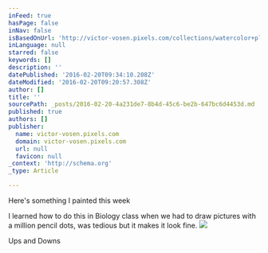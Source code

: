 ```yaml
---
inFeed: true
hasPage: false
inNav: false
isBasedOnUrl: 'http://victor-vosen.pixels.com/collections/watercolor+plaza'
inLanguage: null
starred: false
keywords: []
description: ''
datePublished: '2016-02-20T09:34:10.208Z'
dateModified: '2016-02-20T09:20:57.308Z'
author: []
title: ''
sourcePath: _posts/2016-02-20-4a231de7-8b4d-45c6-be2b-647bc6d4453d.md
published: true
authors: []
publisher:
  name: victor-vosen.pixels.com
  domain: victor-vosen.pixels.com
  url: null
  favicon: null
_context: 'http://schema.org'
_type: Article

---
```

Here's something I painted this week

I learned how to do this in Biology class when we had to draw pictures with a million pencil dots, was tedious but it makes it look fine.
![](https://the-grid-user-content.s3-us-west-2.amazonaws.com/c351a277-b766-4a10-acdf-56b98c44c818.jpg)

Ups and Downs